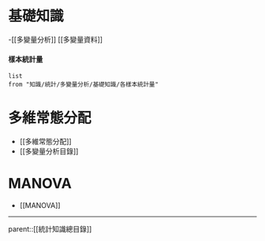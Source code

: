 # 基礎知識
-[[多變量分析]]
[[多變量資料]]
#### 樣本統計量
```dataview
list
from "知識/統計/多變量分析/基礎知識/各樣本統計量"
```

# 多維常態分配
- [[多維常態分配]]
- [[多變量分析目錄]]
# MANOVA
- [[MANOVA]]
- - -
parent::[[統計知識總目錄]]